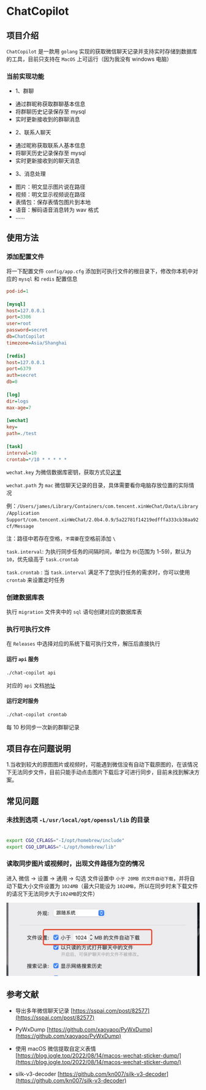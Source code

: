 # ChatCopilot

## 项目介绍

`ChatCopilot` 是一款用 `golang` 实现的获取微信聊天记录并支持实时存储到数据库的工具，目前只支持在 `MacOS` 上可运行（因为我没有 windows 电脑）

### 当前实现功能

- 1、群聊

* 通过群昵称获取群聊基本信息
* 将群聊历史记录保存至 mysql
* 实时更新接收到的群聊消息

- 2、联系人聊天

* 通过昵称获取联系人基本信息
* 将聊天历史记录保存至 mysql
* 实时更新接收到的聊天消息

- 3、消息处理

* 图片：明文显示图片说在路径
* 视频：明文显示视频说在路径
* 表情包：保存表情包图片到本地
* 语音：解码语音消息转为 wav 格式
* ......

## 使用方法

### 添加配置文件

将一下配置文件 `config/app.cfg` 添加到可执行文件的根目录下，修改你本机中对应的 `mysql` 和 `redis` 配置信息

```cfg
pod-id=1

[mysql]
host=127.0.0.1
port=3306
user=root
password=secret
db=ChatCopilot
timezone=Asia/Shanghai

[redis]
host=127.0.0.1
port=6379
auth=secret
db=0

[log]
dir=logs
max-age=7

[wechat]
key=
path=./test

[task]
interval=10
crontab=*/10 * * * * *
```

`wechat.key` 为微信数据库密钥，获取方式见[这里](doc/mac数据库解密.md)

`wechat.path` 为 `mac` 微信聊天记录的目录，具体需要看你电脑存放位置的实际情况

例：`/Users/james/Library/Containers/com.tencent.xinWeChat/Data/Library/Application Support/com.tencent.xinWeChat/2.0b4.0.9/5a22781f14219edfffa333cb38aa92cf/Message`

注：路径中若存在空格，`不需要`在空格前添加 `\`

`task.interval`: 为执行同步任务的间隔时间，单位为 `秒`(范围为 1-59)，默认为 `10`，优先级高于 `task.crontab`

`task.crontab` : 当 `task.interval` 满足不了您执行任务的需求时，你可以使用 `crontab` 来设置定时任务

### 创建数据库表

执行 `migration` 文件夹中的 `sql` 语句创建对应的数据库表

### 执行可执行文件

在 `Releases` 中选择对应的系统下载可执行文件，解压后直接执行

#### 运行 `api` 服务

```sh
./chat-copilot api

```

对应的 `api` 文档[地址](doc/api.md)

#### 运行定时服务

```sh
./chat-copilot crontab

```

每 10 秒同步一次新的群聊记录

## 项目存在问题说明

1.当收到较大的原图图片或视频时，可能遇到微信没有自动下载原图的，在该情况下无法同步文件，目前只能手动点击图片下载后才可进行同步，目前未找到解决方案。

## 常见问题

### 未找到选项 `-L/usr/local/opt/openssl/lib` 的目录

```sh

export CGO_CFLAGS="-I/opt/homebrew/include"
export CGO_LDFLAGS="-L/opt/homebrew/lib"

```

### 读取同步图片或视频时，出现文件路径为空的情况

进入 微信 -> 设置 -> 通用 -> 勾选 文件设置中 `小于 20MB 的文件自动下载`，并将自动下载大小文件设置为 `1024MB`（最大只能设为 `1024MB`，所以在同步时未下载文件的请况下无法同步大于`1024MB`的文件）

![Alt](doc/img/wechat-file-setting.png)

## 参考文献

- 导出多年微信聊天记录 [https://sspai.com/post/82577](https://sspai.com/post/82577)

- PyWxDump [https://github.com/xaoyaoo/PyWxDump](https://github.com/xaoyaoo/PyWxDump)

- 使用 macOS 微信提取自定义表情 [https://blog.jogle.top/2022/08/14/macos-wechat-sticker-dump/](https://blog.jogle.top/2022/08/14/macos-wechat-sticker-dump/)

- silk-v3-decoder [https://github.com/kn007/silk-v3-decoder](https://github.com/kn007/silk-v3-decoder)
